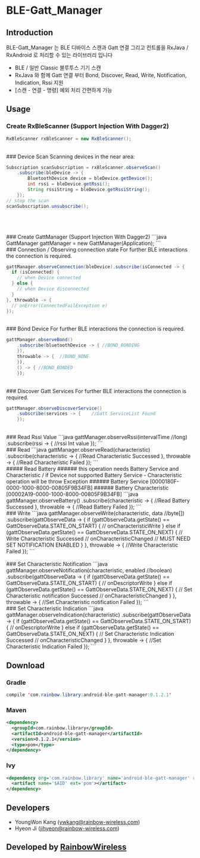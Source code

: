 # BLE-Gatt_Manager
## Introduction

BLE-Gatt_Manager 는 BLE 디바이스 스캔과 Gatt 연결 그리고 컨트롤을 RxJava / RxAndroid 로 처리할 수 있는 라이브러리 입니다 

 * BLE / 일반 Classic 블루투스 기기 스캔
 * RxJava 와 함께 Gatt 연결 부터 Bond, Discover, Read, Write, Notification, Indication, Rssi 지원
 * [스캔 - 연결 - 명령] 예외 처리 간편하게 가능

## Usage
### Create RxBleScanner (Support Injection With Dagger2)
```java
RxBleScanner rxBleScanner = new RxBleScanner();
```
</br>
### Device Scan
Scanning devices in the near area:

```java
Subscription scanSubscription = rxBleScanner.observeScan()
	.subscribe(bleDevice -> {
	    BluetoothDevice device = bleDevice.getDevice();
	    int rssi = bleDevice.getRssi();
	    String rssiString = bleDevice.getRssiString();
	});
// stop the scan
scanSubscription.unsubscribe();
```
</br>
</br>
</br>
### Create GattManager (Support Injection With Dagger2)
```java
GattManager gattManager = new GattManager(Application);
```
</br>
### Connection / Observing connection state
For further BLE interactions the connection is required.

```java
gattManager.observeConnection(bleDevice).subscribe(isConnected -> {
  if (isConnected) {
    // when Device connected
  } else {
    // when Device disconnected
  }
}, throwable -> {
  // onError(ConnectedFailException e)
});
```
</br>
### Bond Device
For further BLE interactions the connection is required.

```java
gattManager.observeBond()
    .subscribe(bluetoothDevice -> {	//BOND_BONDING
    }),
    throwable -> {	//BOND_NONE
    }),
    () -> {	//BOND_BONDED
    });
```
</br>
### Discover Gatt Services
For further BLE interactions the connection is required.

```java
gattManager.observeDiscoverService()
    .subscribe(services -> {	//Gatt ServiceList Found
    });
```
</br>
### Read Rssi Value
```java
gattManager.observeRssi(intervalTime //long)
	.subscribe(rssi -> {	//rssi Int value
    });
```
</br>
### Read
```java
gattManager.observeRead(characteristic)
	.subscribe(characteristic -> {	//Read Characteristic Successed
    },
    throwable -> {	//Read Characteristic Failed
    });
```
</br>
##### Read Battery
###### this operation needs Battery Service and Characteristic / if Device not supported Battery Service - Characteristic operation will be throw Exception
###### Battery Service [0000180F-0000-1000-8000-00805F9B34FB]
###### Battery Characteristic [00002A19-0000-1000-8000-00805F9B34FB]
```java
gattManager.observeBattery()
	.subscribe(characteristic -> {	//Read Battery Successed
    },
    throwable -> {	//Read Battery Failed
    });
```
</br>
### Write
```java
gattManager.observeWrite(characteristic, data //byte[])
	.subscribe(gattObserveData -> {
                    if (gattObserveData.getState() == GattObserveData.STATE_ON_START) {
                        // onCharacteristicWrite
                    } else if (gattObserveData.getState() == GattObserveData.STATE_ON_NEXT) {
                        // Write Characteristic Successed
                        // onCharacteristicChanged
                        // MUST NEED SET NOTIFICATION ENABLED
                    }
                },
    throwable -> {	//Write Characteristic Failed
    });
```
</br></br>
### Set Characteristic Notification
```java
gattManager.observeNotification(characteristic, enabled //boolean)
	.subscribe(gattObserveData -> {
                    if (gattObserveData.getState() == GattObserveData.STATE_ON_START) {
                        // onDescriptorWrite
                    } else if (gattObserveData.getState() == GattObserveData.STATE_ON_NEXT) {
                        // Set Characteristic notification Successed
                        // onCharacteristicChanged
                    }
                },
    throwable -> {	//Set Characteristic notification Failed
    });
```
</br>
### Set Characteristic Indication
```java
gattManager.observeIndication(characteristic)
	.subscribe(gattObserveData -> {
                    if (gattObserveData.getState() == GattObserveData.STATE_ON_START) {
                        // onDescriptorWrite
                    } else if (gattObserveData.getState() == GattObserveData.STATE_ON_NEXT) {
                        // Set Characteristic Indication Successed
                        // onCharacteristicChanged
                    }
                },
    throwable -> {	//Set Characteristic Indication Failed
    });
```


## Download
### Gradle

```java
compile 'com.rainbow.library:android-ble-gatt-manager:0.1.2.1'
```
### Maven

```xml
<dependency>
  <groupId>com.rainbow.library</groupId>
  <artifactId>android-ble-gatt-manager</artifactId>
  <version>0.1.2.1</version>
  <type>pom</type>
</dependency>
```
### Ivy
```xml
<dependency org='com.rainbow.library' name='android-ble-gatt-manager' rev='0.1.2.1'>
  <artifact name='$AID' ext='pom'></artifact>
</dependency>
```

## Developers
* YoungWon Kang (ywkang@rainbow-wireless.com)
* Hyeon Ji  (jihyeon@rainbow-wireless.com)

## Developed by [RainbowWireless](http://www.rainbow-wireless.com/)
